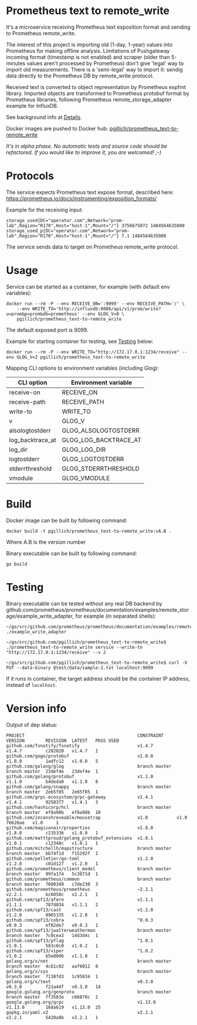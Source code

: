 # Prometheus text to remote_write

It's a microservice receiving Prometheus text exposition format and sending to Prometheus remote_write.

The interest of this project is importing old (1-day, 1-year) values into Prometheus for making offline analysis. Limitations of Pushgateway incoming format (timestamp is not enabled) and scraper (older than 5-minutes values aren't processed by Prometheus) don't give 'legal' way to import old measurements. There is a 'semi-legal' way to import it: sendig data directly to the Prometheus DB by remote_write protocol.

Received text is converted to object representation by Prometheus expfmt library.
Imported objects are transformed to Prometheus protobuf format by Prometheus libraries,
following Prometheus remote_storage_adapter example for InfluxDB.

See background info at [Details](doc/details.md).

Docker images are pushed to Docker hub: [pgillich/prometheus_text-to-remote_write](https://hub.docker.com/r/pgillich/prometheus_text-to-remote_write/)

*It's in alpha phase. No automatic tests and source code should be refactored. If you would like to improve it, you are welcomed! ;-)*

# Protocols

The service expects Prometheus text expose format, described here: https://prometheus.io/docs/instrumenting/exposition_formats/

Example for the receiving input:
```
storage_used{DC="operator.com",Network="prom-lab",Region="R170",Host="host-1",Mount="/"} 3756675072 1484564635000
storage_used_p{DC="operator.com",Network="prom-lab",Region="R170",Host="host-1",Mount="/"} 7.1 1484564635000
```

The service sends data to target on Prometheus remote_write protocol.

# Usage

Service can be started as a container, for example (with default env variables):
```
docker run --rm -P --env RECEIVE_ON=':9099' --env RECEIVE_PATH='/' \
    --env WRITE_TO='http://influxdb:8086/api/v1/prom/write?u=prom&p=prom&db=prometheus' --env GLOG_V=0 \
	pgillich/prometheus_text-to-remote_write
```
The default exposed port is 9099.

Example for starting container for testing, see [Testing](#Testing) below:
```
docker run --rm -P --env WRITE_TO="http://172.17.0.1:1234/receive" --env GLOG_V=2 pgillich/prometheus_text-to-remote_write
```

Mapping CLI options to environment variables (including Glog):

| CLI option | Environment variable |
| --- | --- |
| receive-on | RECEIVE_ON |
| receive-path | RECEIVE_PATH |
| write-to | WRITE_TO |
| v | GLOG_V |
| alsologtostderr | GLOG_ALSOLOGTOSTDERR |
| log_backtrace_at | GLOG_LOG_BACKTRACE_AT |
| log_dir | GLOG_LOG_DIR |
| logtostderr | GLOG_LOGTOSTDERR |
| stderrthreshold | GLOG_STDERRTHRESHOLD |
| vmodule | GLOG_VMODULE |

# Build

Docker image can be built by following command:
```
docker build -t pgillich/prometheus_text-to-remote_write:vA.B .
```
Where A.B is the version number

Binary executable can be built by following command:
```
go build
```

# Testing

Binary executable can be tested without any real DB backend by github.com/prometheus/prometheus/documentation/examples/remote_storage/example_write_adapter, for example (in separated shells):
```
~/go/src/github.com/prometheus/prometheus/documentation/examples/remote_storage/example_write_adapter$ ./example_write_adapter

~/go/src/github.com/pgillich/prometheus_text-to-remote_write$ ./prometheus_text-to-remote_write service --write-to "http://172.17.0.1:1234/receive" --v 2

~/go/src/github.com/pgillich/prometheus_text-to-remote_write$ curl -X PUT --data-binary @test/data/sample-2.txt localhost:9099
```
If it runs in container, the target address should be the container IP address, instead of `localhost`.

# Version info

Output of dep status:
```
PROJECT                                           CONSTRAINT     VERSION        REVISION  LATEST   PKGS USED
github.com/fsnotify/fsnotify                      v1.4.7         v1.4.7         c282820   v1.4.7   1   
github.com/gogo/protobuf                          v1.0.0         v1.0.0         1adfc12   v1.0.0   5   
github.com/golang/glog                            branch master  branch master  23def4e   23def4e  1   
github.com/golang/protobuf                        v1.1.0         v1.1.0         b4deda0   v1.1.0   8   
github.com/golang/snappy                          branch master  branch master  2e65f85   2e65f85  1   
github.com/grpc-ecosystem/grpc-gateway            v1.4.1         v1.4.1         9258377   v1.4.1   3   
github.com/hashicorp/hcl                          branch master  branch master  ef8a98b   ef8a98b  10  
github.com/inconshreveable/mousetrap              v1.0           v1.0           76626ae   v1.0     1   
github.com/magiconair/properties                  v1.8.0         v1.8.0         c235336   v1.8.0   1   
github.com/matttproud/golang_protobuf_extensions  v1.0.1         v1.0.1         c12348c   v1.0.1   1   
github.com/mitchellh/mapstructure                 branch master  branch master  bb74f1d   f15292f  1   
github.com/pelletier/go-toml                      v1.2.0         v1.2.0         c01d127   v1.2.0   1   
github.com/prometheus/client_model                branch master  branch master  99fa1f4   5c3871d  1   
github.com/prometheus/common                      branch master  branch master  7600349   c7de230  3   
github.com/prometheus/prometheus                  ~2.2.1         v2.2.1         bc6058c   v2.2.1   1   
github.com/spf13/afero                            v1.1.1         v1.1.1         787d034   v1.1.1   2   
github.com/spf13/cast                             v1.2.0         v1.2.0         8965335   v1.2.0   1   
github.com/spf13/cobra                            ^0.0.3         v0.0.3         ef82de7   v0.0.3   1   
github.com/spf13/jwalterweatherman                branch master  branch master  7c0cea3   14d3d4c  1   
github.com/spf13/pflag                            ^1.0.1         v1.0.1         583c0c0   v1.0.2   1   
github.com/spf13/viper                            ^1.0.2         v1.0.2         b5e8006   v1.1.0   1   
golang.org/x/net                                  branch master  branch master  4cb1c02   aaf6012  8   
golang.org/x/sys                                  branch master  branch master  7138fd3   1c95834  1   
golang.org/x/text                                 v0.3.0         v0.3.0         f21a4df   v0.3.0   14  
google.golang.org/genproto                        branch master  branch master  ff3583e   c66870c  2   
google.golang.org/grpc                            v1.13.0        v1.13.0        168a619   v1.13.0  25  
gopkg.in/yaml.v2                                  v2.2.1         v2.2.1         5420a8b   v2.2.1   1   
```
